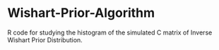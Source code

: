 # Wishart-Prior-Algorithm
 R code for studying the histogram of the simulated C matrix of Inverse Wishart Prior Distribution.
